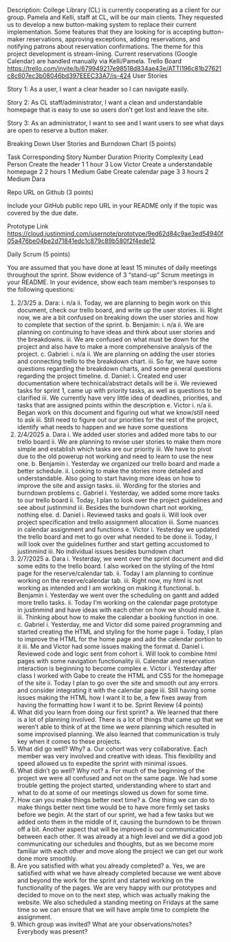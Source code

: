 Description:
College Library (CL) is currently cooperating as a client for our group. Pamela and Kelli, staff at CL, will be our main clients. They requested us to develop a new button-making system to replace their current implementation. Some features that they are looking for is accepting button-maker reservations, approving exceptions, adding reservations, and notifying patrons about reservation confirmations. The theme for this project development is stream-lining. Current reservations (Google Calendar) are handled manually via Kelli/Pamela. 
Trello Board 
https://trello.com/invite/b/679949217e98518d834ae43e/ATTI196c81b27621c8c607ec3b08046bd397EEEC33A7/is-424 
User Stories 

Story 1: As a user, I want a clear header so I can navigate easily.

Story 2: As CL staff/administrator, I want a clean and understandable homepage that is easy to use so users don’t get lost and leave the site. 

Story 3: As an administrator, I want to see and I want users to see what days are open to reserve a button maker.

Breaking Down User Stories and Burndown Chart (5 points)
 
 

Task	Corresponding Story Number	Duration	Priority	Complexity	Lead Person
Create the header	1	1 hour	3	Low	Victor
Create a understandable homepage	2	2 hours	1	Medium	Gabe
Create calendar page	3	3 hours	2	Medium	Dara


 

 
 
Repo URL on Github (3 points) 
 
Include your GitHub public repo URL in your README only if the topic was covered by the due date.

Prototype Link
https://cloud.justinmind.com/usernote/prototype/9ed62d84c9ae3ed54940f05a476be04be2d71841edc1c879c89b580f2f4ede12
 
Daily Scrum (5 points)
 
You are assumed that you have done at least 15 minutes of daily meetings throughout the sprint. Show evidence of 3 “stand-up” Scrum meetings in your README. In your evidence, show each team member’s responses to the following questions:
1.	2/3/25
a.	Dara:
i.	n/a
ii.	Today, we are planning to begin work on this document, check our trello board, and write up the user stories.
iii.	Right now, we are a bit confused on breaking down the user stories and how to complete that section of the sprint.
b.	Benjamin:
i.	n/a
ii.	We are planning on continuing to have ideas and think about user stories and the breakdowns.
iii.	We are confused on what must be down for the project and also have to make a more comprehensive analysis of the project.
c.	Gabriel:
i.	n/a
ii.	We are planning on adding the user stories and connecting trello to the breakdown chart.
iii.	So far, we have some questions regarding the breakdown charts, and some general questions regarding the project timeline. 
d.	Daniel: 
i.	Created end user documentation where technical/abstract  details will be
ii.	We reviewed tasks for sprint 1, came up with priority tasks, as well as questions to be clarified
iii.	We currently have very little idea of deadlines, priorities, and tasks that are assigned points within the description
e.	Victor
i.	n/a
ii.	Began work on this document and figuring out what we know/still need to ask
iii.	Still need to figure out our priorities for the rest of the project, identify what needs to happen and we have some questions 
2.	2/4/2025
a.	Dara
i.	We added user stories and added more tabs to our trello board
ii.	We are planning to revise user stories to make them more simple and establish which tasks are our priority
iii.	We have to pivot due to the old powerup not working and need to learn to use the new one.
b.	Benjamin
i.	Yesterday we organized our trello board and made a better schedule.
ii.	Looking to make the stories more detailed and understandable. Also going to start having more ideas on how to improve the site and assign tasks.
iii.	Wording for the stories and burndown problems
c.	Gabriel
i.	Yesterday, we added some more tasks to our trello board
ii.	Today, I plan to look over the project guidelines and see about justinmind
iii.	Besides the burndown chart not working, nothing else.
d.	Daniel
i.	Reviewed tasks and goals
ii.	Will look over project specification and trello assignment allocation
iii.	Some nuances in calendar assignment and functions
e.	Victor
i.	Yesterday we updated the trello board and met to go over what needed to be done
ii.	Today, I will look over the guidelines further and start getting accustomed to justinmind
iii.	No individual issues besides burndown chart
3.	2/7/2025
a.	Dara
i.	Yesterday, we went over the sprint document and did some edits to the trello board. I also worked on the styling of the html page for the reserve/calendar tab.
ii.	Today I am planning to continue working on the reserve/calendar tab.
iii.	Right now, my html is not working as intended and I am working on making it functional.
b.	Benjamin
i.	Yesterday we went over the scheduling on gantt and added more trello tasks.
ii.	Today I’m working on the calendar page prototype in justinmind and have ideas with each other on how we should make it.
iii.	Thinking about how to make the calendar a booking function in one.
c.	Gabriel
i.	Yesterday, me and Victor did some paired programming and started creating the HTML and styling for the home page 
ii.	Today, I plan to improve the HTML for the home page and add the calendar portion to it
iii.	Me and Victor had some issues making the format 
d.	Daniel
i.	Reviewed code and logic sent from cohort
ii.	Will look to combine html pages with some navigation functionality
iii.	Calendar and reservation interaction is beginning to become complex
e.	Victor
i.	Yesterday after class I worked with Gabe to create the HTML and CSS for the homepage of the site
ii.	Today I plan to go over the site and smooth out any errors and consider integrating it with the calendar page
iii.	Still having some issues making the HTML how I want it to be, a few fixes away from having the formatting how I want it to be.
Sprint Review (4 points)
1.	What did you learn from doing our first sprint?
a.	We learned that there is a lot of planning involved. There is a lot of things that came up that we weren’t able to think of at the time we were planning which resulted in some improvised planning. We also learned that communication is truly key when it comes to these projects. 
2.	What did go well? Why?
a.	Our cohort was very collaborative. Each member was very involved and creative with ideas. This flexibility and speed allowed us to expedite the sprint with minimal issues.
3.	What didn’t go well? Why not?
a.	For much of the beginning of the project we were all confused and not on the same page. We had some trouble getting the project started, understanding where to start and what to do at some of our meetings slowed us down for some time. 
4.	How can you make things better next time?
a.	One thing we can do to make things better next time would be to have more firmly set tasks before we begin. At the start of our sprint, we had a few tasks but we added onto them in the middle of it, causing the burndown to be thrown off a bit. Another aspect that will be improved is our communication between each other. It was already at a high level and we did a good job communicating our schedules and thoughts, but as we become more familiar with each other and move along the project we can get our work done more smoothly.
5.	Are you satisfied with what you already completed?
a.	Yes, we are satisfied with what we have already completed because we went above and beyond the work for the sprint and started working on the functionality of the pages. We are very happy with our prototypes and decided to move on to the next step, which was actually making the website. We also scheduled a standing meeting on Fridays at the same time so we can ensure that we will have ample time to complete the assignment.
6.	Which group was invited? What are your observations/notes? Everybody was present? 
